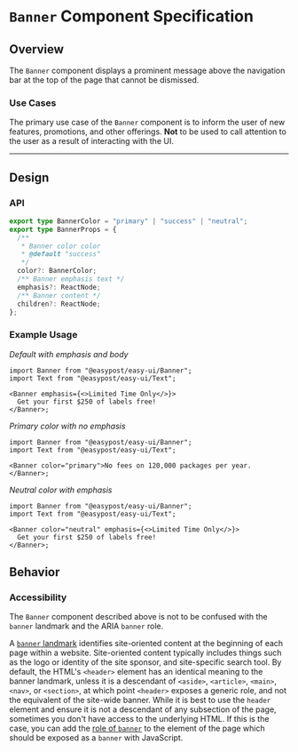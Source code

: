 # `Banner` Component Specification

## Overview

The `Banner` component displays a prominent message above the navigation bar at the top of the page that cannot be dismissed.

### Use Cases

The primary use case of the `Banner` component is to inform the user of new features, promotions, and other offerings. **Not** to be used to call attention to the user as a result of interacting with the UI.

---

## Design

### API

```typescript
export type BannerColor = "primary" | "success" | "neutral";
export type BannerProps = {
  /**
   * Banner color color
   * @default "success"
   */
  color?: BannerColor;
  /** Banner emphasis text */
  emphasis?: ReactNode;
  /** Banner content */
  children?: ReactNode;
};
```

### Example Usage

_Default with emphasis and body_

```tsx
import Banner from "@easypost/easy-ui/Banner";
import Text from "@easypost/easy-ui/Text";

<Banner emphasis={<>Limited Time Only</>}>
  Get your first $250 of labels free!
</Banner>;
```

_Primary color with no emphasis_

```tsx
import Banner from "@easypost/easy-ui/Banner";
import Text from "@easypost/easy-ui/Text";

<Banner color="primary">No fees on 120,000 packages per year.</Banner>;
```

_Neutral color with emphasis_

```tsx
import Banner from "@easypost/easy-ui/Banner";
import Text from "@easypost/easy-ui/Text";

<Banner color="neutral" emphasis={<>Limited Time Only</>}>
  Get your first $250 of labels free!
</Banner>;
```

## Behavior

### Accessibility

The `Banner` component described above is not to be confused with the `banner` landmark and the ARIA `banner` role.

A [`banner` landmark](https://www.w3.org/WAI/ARIA/apg/patterns/landmarks/examples/banner.html) identifies site-oriented content at the beginning of each page within a website. Site-oriented content typically includes things such as the logo or identity of the site sponsor, and site-specific search tool. By default, the HTML's `<header>` element has an identical meaning to the banner landmark, unless it is a descendant of `<aside>`, `<article>`, `<main>`, `<nav>`, or `<section>`, at which point `<header>` exposes a generic role, and not the equivalent of the site-wide banner. While it is best to use the `header` element and ensure it is not a descendant of any subsection of the page, sometimes you don't have access to the underlying HTML. If this is the case, you can add the [role of `banner`](https://developer.mozilla.org/en-US/docs/Web/Accessibility/ARIA/Roles/banner_role) to the element of the page which should be exposed as a `banner` with JavaScript.
